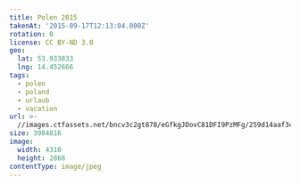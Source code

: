 ```yaml
---
title: Polen 2015
takenAt: '2015-09-17T12:13:04.000Z'
rotation: 0
license: CC BY-ND 3.0
geo:
  lat: 53.933833
  lng: 14.452666
tags:
  - polen
  - poland
  - urlaub
  - vacation
url: >-
  //images.ctfassets.net/bncv3c2gt878/eGfkgJDovC81DFI9PzMFg/259d14aaf3cb4fb37b6e36d68a682bbc/polen-2015_25329074253_o
size: 3984816
image:
  width: 4310
  height: 2868
contentType: image/jpeg
---
```


